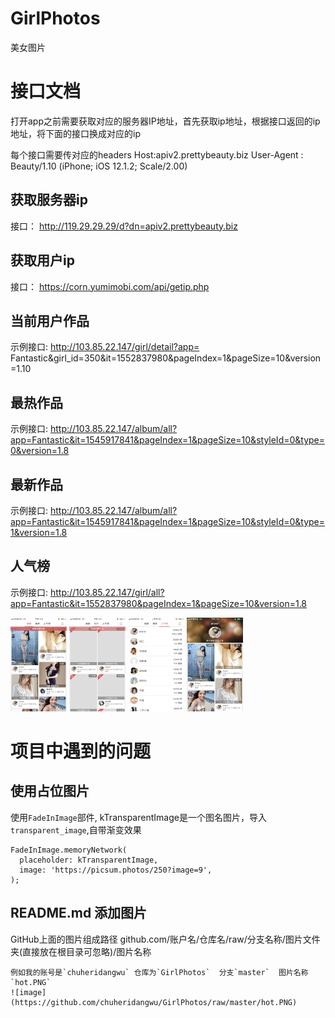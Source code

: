 # GirlPhotos
美女图片

# 接口文档
打开app之前需要获取对应的服务器IP地址，首先获取ip地址，根据接口返回的ip地址，将下面的接口换成对应的ip

每个接口需要传对应的headers
Host:apiv2.prettybeauty.biz
User-Agent : Beauty/1.10 (iPhone; iOS 12.1.2; Scale/2.00)

## 获取服务器ip
接口： http://119.29.29.29/d?dn=apiv2.prettybeauty.biz

## 获取用户ip
接口： https://corn.yumimobi.com/api/getip.php

## 当前用户作品
 示例接口: http://103.85.22.147/girl/detail?app= Fantastic&girl_id=350&it=1552837980&pageIndex=1&pageSize=10&version=1.10
 
## 最热作品
  示例接口: http://103.85.22.147/album/all?app=Fantastic&it=1545917841&pageIndex=1&pageSize=10&styleId=0&type=0&version=1.8
 
## 最新作品
  示例接口: http://103.85.22.147/album/all?app=Fantastic&it=1545917841&pageIndex=1&pageSize=10&styleId=0&type=1&version=1.8
  
## 人气榜
  示例接口: http://103.85.22.147/girl/all?app=Fantastic&it=1552837980&pageIndex=1&pageSize=10&version=1.8 
  
 <img src="https://github.com/chuheridangwu/GirlPhotos/raw/master/hot.PNG" height="150px" width="90px" > <img src="https://github.com/chuheridangwu/GirlPhotos/raw/master/latest.PNG" height="150px" width="90px" >
 <img src="https://github.com/chuheridangwu/GirlPhotos/raw/master/ranking.PNG" height="150px" width="90px" > <img src="https://github.com/chuheridangwu/GirlPhotos/raw/master/userinfo.PNG" height="150px" width="90px" > 
  
# 项目中遇到的问题

## 使用占位图片

使用`FadeInImage`部件, kTransparentImage是一个图名图片，导入`transparent_image`,自带渐变效果

```
FadeInImage.memoryNetwork(
  placeholder: kTransparentImage,
  image: 'https://picsum.photos/250?image=9',
);
```

## README.md 添加图片
 
GitHub上面的图片组成路径 github.com/账户名/仓库名/raw/分支名称/图片文件夹(直接放在根目录可忽略)/图片名称 

```
例如我的账号是`chuheridangwu` 仓库为`GirlPhotos`  分支`master`  图片名称`hot.PNG`
![image](https://github.com/chuheridangwu/GirlPhotos/raw/master/hot.PNG)
```
